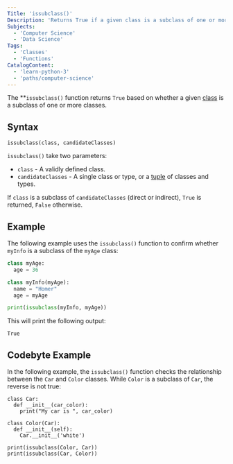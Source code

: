 ```yaml
---
Title: 'issubclass()'
Description: 'Returns True if a given class is a subclass of one or more classes.'
Subjects:
  - 'Computer Science'
  - 'Data Science'
Tags:
  - 'Classes'
  - 'Functions'
CatalogContent:
  - 'learn-python-3'
  - 'paths/computer-science'
---
```


The **`issubclass()` function returns `True` based on whether a given [class](https://www.codecademy.com/resources/docs/python/classes) is a subclass of one or more classes.

## Syntax

```pseudo
issubclass(class, candidateClasses)
```

`issubclass()` take two parameters:

- `class` - A validly defined class.
- `candidateClasses` - A single class or type, or a [tuple](https://www.codecademy.com/resources/docs/python/tuples) of classes and types.

If `class` is a subclass of `candidateClasses` (direct or indirect), `True` is returned, `False` otherwise.

## Example

The following example uses the `issubclass()` function to confirm whether `myInfo` is a subclass of the `myAge` class:

```py
class myAge:
  age = 36

class myInfo(myAge):
  name = "Homer"
  age = myAge

print(issubclass(myInfo, myAge))
```

This will print the following output:

```shell
True
```

## Codebyte Example

In the following example, the `issubclass()` function checks the relationship between the `Car` and `Color` classes. While `Color` is a subclass of `Car`, the reverse is not true:

```codebyte/python
class Car:
  def __init__(car_color):
    print("My car is ", car_color)

class Color(Car):
  def __init__(self):
    Car.__init__('white')

print(issubclass(Color, Car))
print(issubclass(Car, Color))
```
